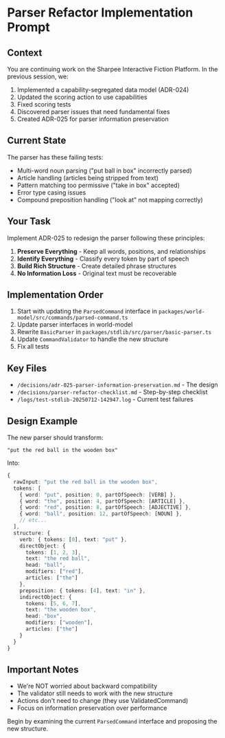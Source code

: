 # Parser Refactor Implementation Prompt

## Context

You are continuing work on the Sharpee Interactive Fiction Platform. In the previous session, we:

1. Implemented a capability-segregated data model (ADR-024)
2. Updated the scoring action to use capabilities
3. Fixed scoring tests
4. Discovered parser issues that need fundamental fixes
5. Created ADR-025 for parser information preservation

## Current State

The parser has these failing tests:
- Multi-word noun parsing ("put ball in box" incorrectly parsed)
- Article handling (articles being stripped from text)
- Pattern matching too permissive ("take in box" accepted)
- Error type casing issues
- Compound preposition handling ("look at" not mapping correctly)

## Your Task

Implement ADR-025 to redesign the parser following these principles:

1. **Preserve Everything** - Keep all words, positions, and relationships
2. **Identify Everything** - Classify every token by part of speech
3. **Build Rich Structure** - Create detailed phrase structures
4. **No Information Loss** - Original text must be recoverable

## Implementation Order

1. Start with updating the `ParsedCommand` interface in `packages/world-model/src/commands/parsed-command.ts`
2. Update parser interfaces in world-model
3. Rewrite `BasicParser` in `packages/stdlib/src/parser/basic-parser.ts`
4. Update `CommandValidator` to handle the new structure
5. Fix all tests

## Key Files

- `/decisions/adr-025-parser-information-preservation.md` - The design
- `/decisions/parser-refactor-checklist.md` - Step-by-step checklist
- `/logs/test-stdlib-20250712-142947.log` - Current test failures

## Design Example

The new parser should transform:
```
"put the red ball in the wooden box"
```

Into:
```typescript
{
  rawInput: "put the red ball in the wooden box",
  tokens: [
    { word: "put", position: 0, partOfSpeech: [VERB] },
    { word: "the", position: 4, partOfSpeech: [ARTICLE] },
    { word: "red", position: 8, partOfSpeech: [ADJECTIVE] },
    { word: "ball", position: 12, partOfSpeech: [NOUN] },
    // etc...
  ],
  structure: {
    verb: { tokens: [0], text: "put" },
    directObject: {
      tokens: [1, 2, 3],
      text: "the red ball",
      head: "ball",
      modifiers: ["red"],
      articles: ["the"]
    },
    preposition: { tokens: [4], text: "in" },
    indirectObject: {
      tokens: [5, 6, 7],
      text: "the wooden box",
      head: "box",
      modifiers: ["wooden"],
      articles: ["the"]
    }
  }
}
```

## Important Notes

- We're NOT worried about backward compatibility
- The validator still needs to work with the new structure
- Actions don't need to change (they use ValidatedCommand)
- Focus on information preservation over performance

Begin by examining the current `ParsedCommand` interface and proposing the new structure.
